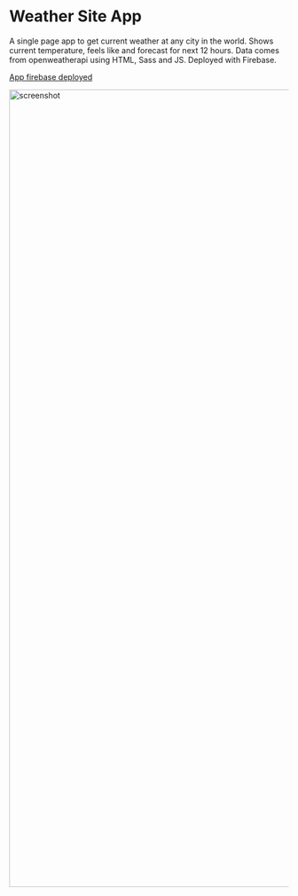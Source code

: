 
# Weather Site App

A single page app to get current weather at any city in the world. Shows current temperature, feels like and forecast for next 12 hours. Data comes from openweatherapi using HTML, Sass and JS. Deployed with Firebase.

<a href="https://weathersiteapp.web.app//">App firebase deployed</a>

<img width="1437" alt="screenshot" src="https://user-images.githubusercontent.com/85759378/186751362-8cea4e51-d21a-4ac0-bc0e-44f6fde6c1b1.png">




